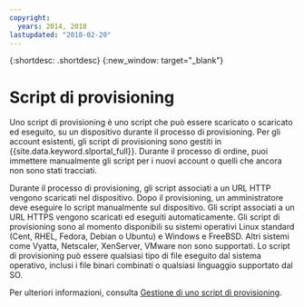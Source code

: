 ```yaml
---
copyright:
  years: 2014, 2018
lastupdated: "2018-02-20"
---
```


{:shortdesc: .shortdesc}
{:new_window: target="_blank"}

# Script di provisioning 

Uno script di provisioning è uno script che può essere scaricato o scaricato ed eseguito, su un dispositivo durante il processo di provisioning. Per gli account esistenti, gli script di provisioning sono gestiti in {{site.data.keyword.slportal_full}}. Durante il processo di ordine, puoi immettere manualmente gli script per i nuovi account o quelli che ancora non sono stati tracciati.

Durante il processo di provisioning, gli script associati a un URL HTTP vengono scaricati nel dispositivo. Dopo il provisioning, un amministratore deve eseguire lo script manualmente sul dispositivo. Gli script associati a un URL HTTPS vengono scaricati ed eseguiti automaticamente. Gli script di provisioning sono al momento disponibili su sistemi operativi Linux standard (Cent, RHEL, Fedora, Debian o Ubuntu) e Windows e FreeBSD. Altri sistemi come Vyatta, Netscaler, XenServer, VMware non sono supportati. Lo script di provisioning può essere qualsiasi tipo di file eseguito dal sistema operativo, inclusi i file binari combinati o qualsiasi linguaggio supportato dal SO.

Per ulteriori informazioni, consulta [Gestione di uno script di provisioning](add-provisioning-script.html).
